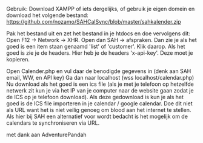 Gebruik:
Download XAMPP of iets dergelijks, of gebruik je eigen domein en download het volgende bestand:
https://github.com/nozamo/SAHCalSync/blob/master/sahkalender.zip

Pak het bestand uit en zet het bestand in je htdocs en doe vervolgens dit: Open F12 -> Network -> XHR.
Open dan SAH -> afspraken.
Dan zie je als het goed is een item staan genaamd 'list' of 'customer'.
Klik daarop. Als het goed is zie je de headers. Hier heb je de headers 'x-api-key'. Deze moet je kopieren.

Open Calender.php 
en vul daar de benodigde gegevens in (denk aan SAH email, WW, en API key)
Ga dan naar localhost (wss localhost/calendar.php)
Nu download als het goed is een ics file (als je met je telefoon op hetzelfde netwerk zit kun je via het IP van je computer naar de website gaan zodat je de ICS op je telefoon download).
Als deze gedownload is kun je als het goed is de ICS file importeren in je calendar / google calendar.
Doe dit niet als URL want het is niet veilig genoeg om blood aan het internet te stellen. Als hier bij SAH een alternatief voor wordt bedacht is het mogelijk om de calendars te synchroniseren via URL.

met dank aan AdventurePandah
